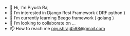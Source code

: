 - 👋 Hi, I’m Piyush Raj
- 👀 I’m interested in Django Rest Framework ( DRF python )
- 🌱 I’m currently learning Beego framework ( golang )
- 💞️ I’m looking to collaborate on ...
- 📫 How to reach me piyushraj4598@gmail.com

<!---
P-iyushRaj/P-iyushRaj is a ✨ special ✨ repository because its `README.md` (this file) appears on your GitHub profile.
You can click the Preview link to take a look at your changes.
--->
